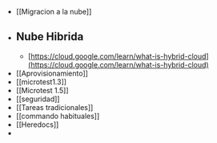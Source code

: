 - [[Migracion a la nube]]
- ## Nube Hibrida
	- [https://cloud.google.com/learn/what-is-hybrid-cloud](https://cloud.google.com/learn/what-is-hybrid-cloud)
- [[Aprovisionamiento]]
- [[microtest1.3]]
- [[Microtest 1.5]]
- [[seguridad]]
- [[Tareas tradicionales]]
- [[commando habituales]]
- [[Heredocs]]
-